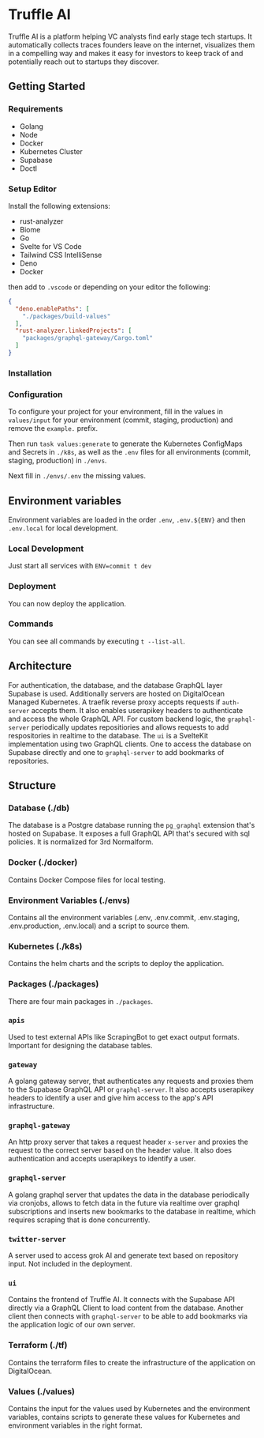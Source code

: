 # Truffle AI

Truffle AI is a platform helping VC analysts find early stage tech startups. It automatically collects traces founders leave on the internet, visualizes them in a compelling way and makes it easy for investors to keep track of and potentially reach out to startups they discover.

## Getting Started

### Requirements

- Golang
- Node
- Docker
- Kubernetes Cluster
- Supabase
- Doctl

### Setup Editor

Install the following extensions:

- rust-analyzer
- Biome
- Go
- Svelte for VS Code
- Tailwind CSS IntelliSense
- Deno
- Docker

then add to `.vscode` or depending on your editor the following:

```json
{
  "deno.enablePaths": [
    "./packages/build-values"
  ],
  "rust-analyzer.linkedProjects": [
    "packages/graphql-gateway/Cargo.toml"
  ]
}
```

### Installation

### Configuration

To configure your project for your environment, fill in the values in `values/input` for your environment (commit, staging, production) and remove the `example.` prefix.

Then run `task values:generate` to generate the Kubernetes ConfigMaps and Secrets in `./k8s`, as well as the `.env` files for all environments (commit, staging, production) in `./envs`.

Next fill in `./envs/.env` the missing values.

## Environment variables

Environment variables are loaded in the order `.env`, `.env.${ENV}` and then `.env.local` for local development.

### Local Development

Just start all services with `ENV=commit t dev`

### Deployment

You can now deploy the application.

### Commands

You can see all commands by executing `t --list-all`.

## Architecture

For authentication, the database, and the database GraphQL layer Supabase is used.
Additionally servers are hosted on DigitalOcean Managed Kubernetes.
A traefik reverse proxy accepts requests if `auth-server` accepts them. It also enables userapikey headers to authenticate and access the whole GraphQL API.
For custom backend logic, the `graphql-server` periodically updates repositiories and allows requests to add respositories in realtime to the database.
The `ui` is a SvelteKit implementation using two GraphQL clients. One to access the database on Supabase directly and one to `graphql-server` to add bookmarks of repositories.

## Structure

### Database (./db)

The database is a Postgre database running the `pg_graphql` extension that's hosted on Supabase. It exposes a full GraphQL API that's secured with sql policies. It is normalized for 3rd Normalform.

### Docker (./docker)

Contains Docker Compose files for local testing.

### Environment Variables (./envs)

Contains all the environment variables (.env, .env.commit, .env.staging, .env.production, .env.local) and a script to source them.

### Kubernetes (./k8s)

Contains the helm charts and the scripts to deploy the application.

### Packages (./packages)

There are four main packages in `./packages`. 

### `apis`

Used to test external APIs like ScrapingBot to get exact output formats. Important for designing the database tables.

### `gateway`

A golang gateway server, that authenticates any requests and proxies them to the Supabase GraphQL API or `graphql-server`. It also accepts userapikey headers to identify a user and give him access to the app's API infrastructure.

### `graphql-gateway`

An http proxy server that takes a request header `x-server` and proxies the request to the correct server based on the header value.
It also does authentication and accepts userapikeys to identify a user.

### `graphql-server`

A golang graphql server that updates the data in the database periodically via cronjobs, allows to fetch data in the future via realtime over graphql subscriptions and inserts new bookmarks to the database in realtime, which requires scraping that is done concurrently.

### `twitter-server`

A server used to access grok AI and generate text based on repository input. Not included in the deployment.

### `ui`

Contains the frontend of Truffle AI. It connects with the Supabase API directly via a GraphQL Client to load content from the database. Another client then connects with `graphql-server` to be able to add bookmarks via the application logic of our own server.

### Terraform (./tf)

Contains the terraform files to create the infrastructure of the application on DigitalOcean.

### Values (./values)

Contains the input for the values used by Kubernetes and the environment variables, contains scripts to generate these values for Kubernetes and environment variables in the right format.